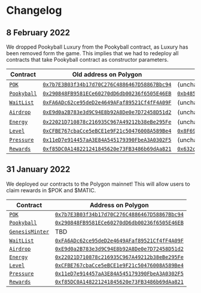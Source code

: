 # Changelog

## 8 February 2022

We dropped Pookyball Luxury from the Pookyball contract, as Luxury has been removed form the game.
This implies that we had to redeploy all contracts that take Pookyball contract as constructor parameters.

| Contract                                      | Old address on Polygon                                                                                                          | New address on Polygon                                                                                                          |
| --------------------------------------------- | ------------------------------------------------------------------------------------------------------------------------------- | ------------------------------------------------------------------------------------------------------------------------------- |
| [`POK`](contracts/tokens/POK.sol)             | [`0x7b7E3B03f34b17d70C276C4886467D58867Bbc94`](https://polygonscan.com/address/0x7b7E3B03f34b17d70C276C4886467D58867Bbc94#code) | (unchanged)                                                                                                                     |
| [`Pookyball`](contracts/tokens/Pookyball.sol) | [`0x290848FB9581ECe60270dD6db00236f6505E46EB`](https://polygonscan.com/address/0x290848FB9581ECe60270dD6db00236f6505E46EB#code) | [`0xb4859acd9B0A65CA4897c31e5cb5160D9Ff32C0A`](https://polygonscan.com/address/0xb4859acd9B0A65CA4897c31e5cb5160D9Ff32C0A#code) |
| [`WaitList`](contracts/mint/WaitList.sol)     | [`0xFA6ADc62ce95deD2e4649AFaf89521Cf4fF4A09F`](https://polygonscan.com/address/0xFA6ADc62ce95deD2e4649AFaf89521Cf4fF4A09F#code) | (unchanged)                                                                                                                     |
| [`Airdrop`](contracts/game/Airdrop.sol)       | [`0xE9d0a2B783e3d9C94E8b92A8De0e7D72458D51d2`](https://polygonscan.com/address/0xE9d0a2B783e3d9C94E8b92A8De0e7D72458D51d2#code) | (unchanged)                                                                                                                     |
| [`Energy`](contracts/game/Energy.sol)         | [`0x22021D710878c216935C967A49212b38eBe295Fe`](https://polygonscan.com/address/0x22021D710878c216935C967A49212b38eBe295Fe#code) | (unchanged)                                                                                                                     |
| [`Level`](contracts/game/Level.sol)           | [`0xCFBE767cbaCce5eBCE1e9F21c50476008A589Be4`](https://polygonscan.com/address/0xCFBE767cbaCce5eBCE1e9F21c50476008A589Be4#code) | [`0x8F69c284F5B6d26573c95Ab3EE9879DdB85c290A`](https://polygonscan.com/address/0x8F69c284F5B6d26573c95Ab3EE9879DdB85c290A#code) |
| [`Pressure`](contracts/game/Pressure.sol)     | [`0x11eD7e914457aA3E84A545179390FbeA3A0302F5`](https://polygonscan.com/address/0x11eD7e914457aA3E84A545179390FbeA3A0302F5#code) | (unchanged)                                                                                                                     |
| [`Rewards`](contracts/game/Rewards.sol)       | [`0xf85DC0A148221241845620e73FB3486b69dAa821`](https://polygonscan.com/address/0xf85DC0A148221241845620e73FB3486b69dAa821#code) | [`0x632c95131A4345e5ed5b5448f6c809c956732B6F`](https://polygonscan.com/address/0x632c95131A4345e5ed5b5448f6c809c956732B6F#code) |

## 31 January 2022

We deployed our contracts to the Polygon mainnet! This will allow users to claim rewards in $POK and $MATIC.

| Contract                                            | Address on Polygon                                                                                                              |
| --------------------------------------------------- | ------------------------------------------------------------------------------------------------------------------------------- |
| [`POK`](contracts/tokens/POK.sol)                   | [`0x7b7E3B03f34b17d70C276C4886467D58867Bbc94`](https://polygonscan.com/address/0x7b7E3B03f34b17d70C276C4886467D58867Bbc94#code) |
| [`Pookyball`](contracts/tokens/Pookyball.sol)       | [`0x290848FB9581ECe60270dD6db00236f6505E46EB`](https://polygonscan.com/address/0x290848FB9581ECe60270dD6db00236f6505E46EB#code) |
| [`GenesisMinter`](contracts/mint/GenesisMinter.sol) | TBD                                                                                                                             |
| [`WaitList`](contracts/mint/WaitList.sol)           | [`0xFA6ADc62ce95deD2e4649AFaf89521Cf4fF4A09F`](https://polygonscan.com/address/0xFA6ADc62ce95deD2e4649AFaf89521Cf4fF4A09F#code) |
| [`Airdrop`](contracts/game/Airdrop.sol)             | [`0xE9d0a2B783e3d9C94E8b92A8De0e7D72458D51d2`](https://polygonscan.com/address/0xE9d0a2B783e3d9C94E8b92A8De0e7D72458D51d2#code) |
| [`Energy`](contracts/game/Energy.sol)               | [`0x22021D710878c216935C967A49212b38eBe295Fe`](https://polygonscan.com/address/0x22021D710878c216935C967A49212b38eBe295Fe#code) |
| [`Level`](contracts/game/Level.sol)                 | [`0xCFBE767cbaCce5eBCE1e9F21c50476008A589Be4`](https://polygonscan.com/address/0xCFBE767cbaCce5eBCE1e9F21c50476008A589Be4#code) |
| [`Pressure`](contracts/game/Pressure.sol)           | [`0x11eD7e914457aA3E84A545179390FbeA3A0302F5`](https://polygonscan.com/address/0x11eD7e914457aA3E84A545179390FbeA3A0302F5#code) |
| [`Rewards`](contracts/game/Rewards.sol)             | [`0xf85DC0A148221241845620e73FB3486b69dAa821`](https://polygonscan.com/address/0xf85DC0A148221241845620e73FB3486b69dAa821#code) |
